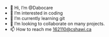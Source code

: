 - 👋 Hi, I’m @Dabocare
- 👀 I’m interested in coding
- 🌱 I’m currently learning git
- 💞️ I’m looking to collaborate on many projects.
- 📫 How to reach me 162110@cshawi.ca

<!---
Dabocare/Dabocare is a ✨ special ✨ repository because its `README.md` (this file) appears on your GitHub profile.
You can click the Preview link to take a look at your changes.
--->

